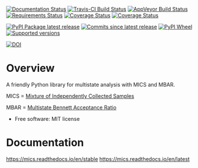 [![Documentation Status](https://readthedocs.org/projects/mics/badge/?style=flat)](https://readthedocs.org/projects/mics)
[![Travis-CI Build Status](https://travis-ci.org/craabreu/mics.svg?branch=master)](https://travis-ci.org/craabreu/mics)
[![AppVeyor Build Status](https://ci.appveyor.com/api/projects/status/github/craabreu/mics?branch=master&svg=true)](https://ci.appveyor.com/project/craabreu/mics)
[![Requirements Status](https://requires.io/github/craabreu/mics/requirements.svg?branch=master)](https://requires.io/github/craabreu/mics/requirements/?branch=master)
[![Coverage Status](https://coveralls.io/repos/craabreu/mics/badge.svg?branch=master&service=github)](https://coveralls.io/r/craabreu/mics)
[![Coverage Status](https://codecov.io/github/craabreu/mics/coverage.svg?branch=master)](https://codecov.io/github/craabreu/mics)

[![PyPI Package latest release](https://img.shields.io/pypi/v/mics.svg)](https://pypi.python.org/pypi/mics)
[![Commits since latest release](https://img.shields.io/github/commits-since/craabreu/mics/v0.2.0.svg)](https://github.com/craabreu/mics/compare/v0.2.0...master)
[![PyPI Wheel](https://img.shields.io/pypi/wheel/mics.svg)](https://pypi.python.org/pypi/mics)
[![Supported versions](https://img.shields.io/pypi/pyversions/mics.svg)](https://pypi.python.org/pypi/mics)

[![DOI](https://zenodo.org/badge/DOI/10.5281/zenodo.1244233.svg)](https://doi.org/10.5281/zenodo.1244233)

Overview
========

A friendly Python library for multistate analysis with MICS and MBAR.

MICS = [Mixture of Independently Collected Samples]()

MBAR = [Multistate Bennett Acceptance Ratio](https://aip.scitation.org/doi/10.1063/1.2978177)

* Free software: MIT license

Documentation
=============

https://mics.readthedocs.io/en/stable
https://mics.readthedocs.io/en/latest
